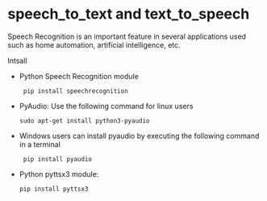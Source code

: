 # speech_to_text and text_to_speech
Speech Recognition is an important feature in several applications used such as home automation, artificial intelligence, etc.

Intsall 

- Python Speech Recognition module
  ```
   pip install speechrecognition
  ```
- PyAudio: Use the following command for linux users
  ```
  sudo apt-get install python3-pyaudio
  ```  
- Windows users can install pyaudio by executing the following command in a terminal
  ```
   pip install pyaudio
  ```
- Python pyttsx3 module: 
  ```
  pip install pyttsx3
  ```
